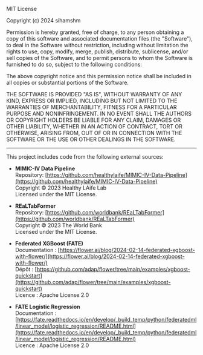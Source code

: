 MIT License

Copyright (c) 2024 sihamshm

Permission is hereby granted, free of charge, to any person obtaining a copy of this software and associated documentation files (the "Software"), to deal in the Software without restriction, including without limitation the rights to use, copy, modify, merge, publish, distribute, sublicense, and/or sell copies of the Software, and to permit persons to whom the Software is furnished to do so, subject to the following conditions:

The above copyright notice and this permission notice shall be included in all copies or substantial portions of the Software.

THE SOFTWARE IS PROVIDED "AS IS", WITHOUT WARRANTY OF ANY KIND, EXPRESS OR IMPLIED, INCLUDING BUT NOT LIMITED TO THE WARRANTIES OF MERCHANTABILITY, FITNESS FOR A PARTICULAR PURPOSE AND NONINFRINGEMENT. IN NO EVENT SHALL THE AUTHORS OR COPYRIGHT HOLDERS BE LIABLE FOR ANY CLAIM, DAMAGES OR OTHER LIABILITY, WHETHER IN AN ACTION OF CONTRACT, TORT OR OTHERWISE, ARISING FROM, OUT OF OR IN CONNECTION WITH THE SOFTWARE OR THE USE OR OTHER DEALINGS IN THE SOFTWARE.

---


This project includes code from the following external sources:

- **MIMIC-IV Data Pipeline**  
  Repository: [https://github.com/healthylaife/MIMIC-IV-Data-Pipeline](https://github.com/healthylaife/MIMIC-IV-Data-Pipeline)  
  Copyright © 2023 Healthy LAife Lab  
  Licensed under the MIT License.

- **REaLTabFormer**  
  Repository: [https://github.com/worldbank/REaLTabFormer](https://github.com/worldbank/REaLTabFormer)  
  Copyright © 2023 The World Bank  
  Licensed under the MIT License.
  
- **Federated XGBoost (FATE)**  
  Documentation : [https://flower.ai/blog/2024-02-14-federated-xgboost-with-flower/](https://flower.ai/blog/2024-02-14-federated-xgboost-with-flower/)  
  Dépôt : [https://github.com/adap/flower/tree/main/examples/xgboost-quickstart](https://github.com/adap/flower/tree/main/examples/xgboost-quickstart)  
  Licence : Apache License 2.0

- **FATE Logistic Regression**  
  Documentation : [https://fate.readthedocs.io/en/develop/_build_temp/python/federatedml/linear_model/logistic_regression/README.html](https://fate.readthedocs.io/en/develop/_build_temp/python/federatedml/linear_model/logistic_regression/README.html)  
  Licence : Apache License 2.0

